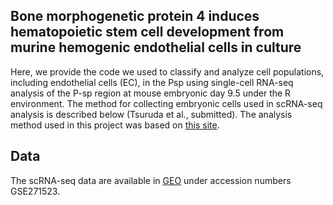 ## Bone morphogenetic protein 4 induces hematopoietic stem cell development from murine hemogenic endothelial cells in culture
Here, we provide the code we used to classify and analyze cell populations, including endothelial cells (EC), in the Psp using single-cell RNA-seq analysis of the P-sp region at mouse embryonic day 9.5 under the R environment.
The method for collecting embryonic cells used in scRNA-seq analysis is described below (Tsuruda et al., submitted).
The analysis method used in this project was based on [this site](https://satijalab.org/seurat/).

## Data
The scRNA-seq data are available in [GEO](https://www.ncbi.nlm.nih.gov/geo/) under accession numbers GSE271523.


